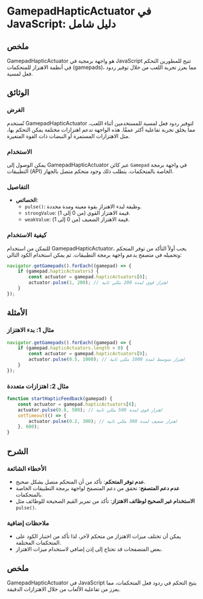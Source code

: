 <!--
Meta Description: # GamepadHapticActuator في JavaScript: دليل شامل ## ملخص GamepadHapticActuator هو واجهة برمجية في JavaScript تتيح للمطورين التحكم في أنظمة الاهتزاز لل...
Meta Keywords: gamepad, الاهتزاز, actuator, gamepadhapticactuator, javascript
-->

# GamepadHapticActuator في JavaScript: دليل شامل

## ملخص
GamepadHapticActuator هو واجهة برمجية في JavaScript تتيح للمطورين التحكم في أنظمة الاهتزاز للمتحكمات (gamepads)، مما يعزز تجربة اللعب من خلال توفير ردود فعل لمسية.

## الوثائق
### الغرض
تُستخدم GamepadHapticActuator لتوفير ردود فعل لمسية للمستخدمين أثناء اللعب، مما يخلق تجربة تفاعلية أكثر عمقًا. هذه الواجهة تدعم اهتزازات مختلفة يمكن التحكم بها، مثل الاهتزازات المستمرة أو النبضات ذات القوة المتغيرة.

### الاستخدام
يمكن الوصول إلى GamepadHapticActuator عبر كائن `Gamepad` في واجهة برمجة التطبيقات (API) الخاصة بالمتحكمات. يتطلب ذلك وجود متحكم متصل بالجهاز.

### التفاصيل
- **الخصائص**:
  - `pulse()`: وظيفة لبدء الاهتزاز بقوة معينة ومدة محددة.
  - `strongValue`: قيمة الاهتزاز القوي (من 0 إلى 1).
  - `weakValue`: قيمة الاهتزاز الضعيف (من 0 إلى 1).

### كيفية الاستخدام
للتمكن من استخدام GamepadHapticActuator، يجب أولاً التأكد من توفر المتحكم وتحميله في متصفح يدعم واجهة برمجة التطبيقات. ثم يمكن استخدام الكود التالي:

```javascript
navigator.getGamepads().forEach((gamepad) => {
    if (gamepad.hapticActuators) {
        const actuator = gamepad.hapticActuators[0];
        actuator.pulse(1, 200); // اهتزاز قوي لمدة 200 مللي ثانية
    }
});
```

## الأمثلة
### مثال 1: بدء الاهتزاز
```javascript
navigator.getGamepads().forEach((gamepad) => {
    if (gamepad.hapticActuators.length > 0) {
        const actuator = gamepad.hapticActuators[0];
        actuator.pulse(0.5, 1000); // اهتزاز متوسط لمدة 1000 مللي ثانية
    }
});
```

### مثال 2: اهتزازات متعددة
```javascript
function startHapticFeedback(gamepad) {
    const actuator = gamepad.hapticActuators[0];
    actuator.pulse(0.8, 500); // اهتزاز قوي لمدة 500 مللي ثانية
    setTimeout(() => {
        actuator.pulse(0.2, 300); // اهتزاز ضعيف لمدة 300 مللي ثانية
    }, 600);
}
```

## الشرح
### الأخطاء الشائعة
- **عدم توفر المتحكم**: تأكد من أن المتحكم متصل بشكل صحيح.
- **عدم دعم المتصفح**: تحقق من دعم المتصفح لواجهة برمجة التطبيقات الخاصة بالمتحكمات.
- **الاستخدام غير الصحيح لوظائف الاهتزاز**: تأكد من تمرير القيم الصحيحة للوظائف مثل `pulse()`.

### ملاحظات إضافية
- يمكن أن تختلف ميزات الاهتزاز من متحكم لآخر، لذا تأكد من اختبار الكود على المتحكمات المختلفة.
- بعض المتصفحات قد تحتاج إلى إذن إضافي لاستخدام ميزات الاهتزاز.

## ملخص
GamepadHapticActuator في JavaScript يتيح التحكم في ردود فعل المتحكمات، مما يعزز من تفاعلية الألعاب من خلال الاهتزازات الدقيقة.